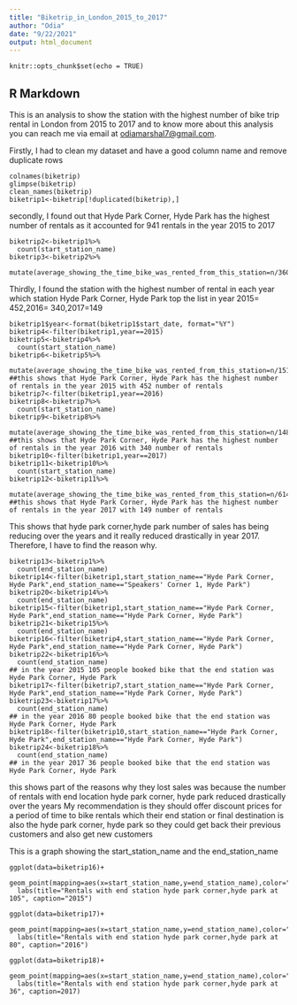 ```yaml
---
title: "Biketrip_in_London_2015_to_2017"
author: "Odia"
date: "9/22/2021"
output: html_document
---
```


```{r setup, include=FALSE}
knitr::opts_chunk$set(echo = TRUE)
```

## R Markdown

This is an analysis to show the station with the highest number of bike trip rental in London from 2015 to 2017 and to know more about this analysis you can reach me via email at <odiamarshal7@gmail.com>.

Firstly, I had to clean my dataset and have a good column name and remove duplicate rows 
```{r}
colnames(biketrip)
glimpse(biketrip)
clean_names(biketrip)
biketrip1<-biketrip[!duplicated(biketrip),]
```
secondly, I found out that  Hyde Park Corner, Hyde Park has the highest number of rentals as it accounted for 941 rentals in the year 2015 to 2017
```{r}
biketrip2<-biketrip1%>%
  count(start_station_name)
biketrip3<-biketrip2%>%
  mutate(average_showing_the_time_bike_was_rented_from_this_station=n/36044)
```
Thirdly, I found the station with the highest number of rental in each year which station  Hyde Park Corner, Hyde Park top the list in year 2015= 452,2016= 340,2017=149
```{r}
biketrip1$year<-format(biketrip1$start_date, format="%Y")
biketrip4<-filter(biketrip1,year==2015)
biketrip5<-biketrip4%>%
  count(start_station_name)
biketrip6<-biketrip5%>%
  mutate(average_showing_the_time_bike_was_rented_from_this_station=n/15100)
##this shows that Hyde Park Corner, Hyde Park has the highest number of rentals in the year 2015 with 452 number of rentals
biketrip7<-filter(biketrip1,year==2016)
biketrip8<-biketrip7%>%
  count(start_station_name)
biketrip9<-biketrip8%>%
  mutate(average_showing_the_time_bike_was_rented_from_this_station=n/14800)
##this shows that Hyde Park Corner, Hyde Park has the highest number of rentals in the year 2016 with 340 number of rentals
biketrip10<-filter(biketrip1,year==2017)
biketrip11<-biketrip10%>%
  count(start_station_name)
biketrip12<-biketrip11%>%
  mutate(average_showing_the_time_bike_was_rented_from_this_station=n/6144)
##this shows that Hyde Park Corner, Hyde Park has the highest number of rentals in the year 2017 with 149 number of rentals
```
This shows that hyde park corner,hyde park number of sales has being reducing over the years and it really reduced drastically in year 2017. Therefore, I have to find the reason why.
```{r}
biketrip13<-biketrip1%>%
  count(end_station_name)
biketrip14<-filter(biketrip1,start_station_name=="Hyde Park Corner, Hyde Park",end_station_name=="Speakers' Corner 1, Hyde Park")
biketrip20<-biketrip14%>%
  count(end_station_name)
biketrip15<-filter(biketrip1,start_station_name=="Hyde Park Corner, Hyde Park",end_station_name=="Hyde Park Corner, Hyde Park")
biketrip21<-biketrip15%>%
  count(end_station_name)
biketrip16<-filter(biketrip4,start_station_name=="Hyde Park Corner, Hyde Park",end_station_name=="Hyde Park Corner, Hyde Park")
biketrip22<-biketrip16%>%
  count(end_station_name)
## in the year 2015 105 people booked bike that the end station was Hyde Park Corner, Hyde Park 
biketrip17<-filter(biketrip7,start_station_name=="Hyde Park Corner, Hyde Park",end_station_name=="Hyde Park Corner, Hyde Park")
biketrip23<-biketrip17%>%
  count(end_station_name)
## in the year 2016 80 people booked bike that the end station was Hyde Park Corner, Hyde Park
biketrip18<-filter(biketrip10,start_station_name=="Hyde Park Corner, Hyde Park",end_station_name=="Hyde Park Corner, Hyde Park")
biketrip24<-biketrip18%>%
  count(end_station_name)
## in the year 2017 36 people booked bike that the end station was Hyde Park Corner, Hyde Park
```
this shows part of the reasons why they lost sales was because the number of rentals with end location hyde park corner, hyde park reduced drastically over the years
My recommendation is they should offer discount prices for a period of time to bike rentals which their end station or final destination is also the hyde park corner, hyde park so they could get back their previous customers and also get new customers

This is a graph showing the start_station_name and the end_station_name
```{r}
ggplot(data=biketrip16)+ 
  geom_point(mapping=aes(x=start_station_name,y=end_station_name),color="green")+
  labs(title="Rentals with end station hyde park corner,hyde park at 105", caption="2015")
```
```{r}
ggplot(data=biketrip17)+ 
  geom_point(mapping=aes(x=start_station_name,y=end_station_name),color="green")+
  labs(title="Rentals with end station hyde park corner,hyde park at 80", caption="2016")
```
```{r}
ggplot(data=biketrip18)+ 
  geom_point(mapping=aes(x=start_station_name,y=end_station_name),color="green")+
  labs(title="Rentals with end station hyde park corner,hyde park at 36", caption=2017)
```
